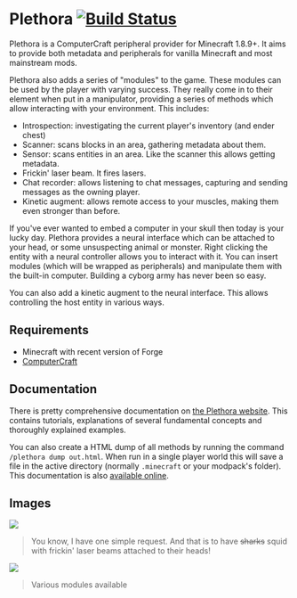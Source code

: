 # Plethora [![Build Status](https://travis-ci.org/SquidDev-CC/plethora.svg?branch=minecraft-1.11.2)](https://travis-ci.org/SquidDev-CC/plethora)

Plethora is a ComputerCraft peripheral provider for Minecraft 1.8.9+. It aims to provide both metadata and peripherals
for vanilla Minecraft and most mainstream mods.

Plethora also adds a series of "modules" to the game. These modules can be used by the player with varying success.
They really come in to their element when put in a manipulator, providing a series of methods which allow
interacting with your environment. This includes:
 - Introspection: investigating the current player's inventory (and ender chest)
 - Scanner: scans blocks in an area, gathering metadata about them.
 - Sensor: scans entities in an area. Like the scanner this allows getting metadata.
 - Frickin' laser beam. It fires lasers.
 - Chat recorder: allows listening to chat messages, capturing and sending messages as the owning player.
 - Kinetic augment: allows remote access to your muscles, making them even stronger than before.

If you've ever wanted to embed a computer in your skull then today is your lucky day. Plethora provides a neural
interface which can be attached to your head, or some unsuspecting animal or monster. Right clicking the entity with a
neural controller allows you to interact with it. You can insert modules (which will be wrapped as peripherals) and
manipulate them with the built-in computer. Building a cyborg army has never been so easy.

You can also add a kinetic augment to the neural interface. This allows controlling the host entity in various ways.

## Requirements
 - Minecraft with recent version of Forge
 - [ComputerCraft](http://minecraft.curseforge.com/projects/computercraft)

## Documentation
There is pretty comprehensive documentation on [the Plethora website](https://squiddev-cc.github.io/plethora/). This
contains tutorials, explanations of several fundamental concepts and thoroughly explained examples. 

You can also create a HTML dump of all methods by running the command `/plethora dump out.html`. When run in a single
player world this will save a file in the active directory (normally `.minecraft` or your modpack's folder). This
documentation is also [available online](http://squiddev-cc.github.io/plethora/methods.html).

## Images
![](https://squiddev-cc.github.io/plethora/images/squids-laser.png)

> You know, I have one simple request. And that is to have ~~sharks~~ squid with frickin' laser beams attached to their heads!

![](https://squiddev-cc.github.io/plethora/images/modules.png)

> Various modules available
